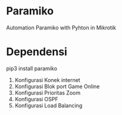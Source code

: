 # Paramiko
Automation Paramiko with Pyhton in Mikrotik

# Dependensi 
pip3 install paramiko

1. Konfigurasi Konek internet 
2. Konfigurasi Blok port Game Online
3. Konfigurasi Prioritas Zoom
4. Konfigurasi OSPF 
5. Konfigurasi Load Balancing
